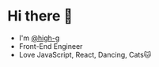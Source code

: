 
# Hi there 👋

- I'm [@high-g](https://twitter.com/high_g_engineer)
- Front-End Engineer
- Love JavaScript, React, Dancing, Cats🐱
